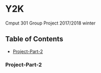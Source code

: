 # Y2K

Cmput 301 Group Project 2017/2018 winter

## Table of Contents
- [Project-Part-2](#project-part-2)

<!-- toc -->
### Project-Part-2

